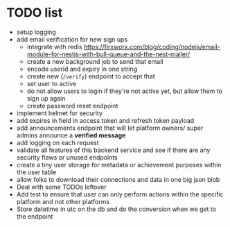 # TODO list

- setup logging
- add email verification for new sign ups
  - integrate with redis https://firxworx.com/blog/coding/nodejs/email-module-for-nestjs-with-bull-queue-and-the-nest-mailer/
  - create a new background job to send that email
  - encode userid and expiry in one string
  - create new (`/verify`) endpoint to accept that
  - set user to active
  - do not allow users to login if they're not active yet, but allow them to sign up again
  - create password reset endpoint
- implement helmet for security
- add expires in field in access token and refresh token payload
- add announcements endpoint that will let platform owners/ super admins announce a **verified message**
- add logging on each request
- validate all features of this backend service and see if there are any security flaws or unused endpoints
- create a tiny user storage for metadata or achievement purposes within the user table
- allow folks to download their connections and data in one big json blob
- Deal with some TODOs leftover
- Add test to ensure that user can only perform actions within the specific platform and not other platforms
- Store datetime in utc on the db and do the conversion when we get to the endpoint
